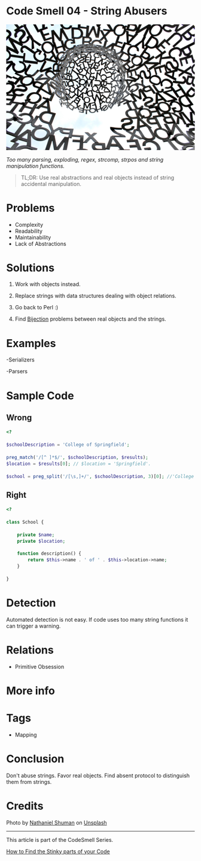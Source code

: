 # Code Smell 04 - String Abusers

![Code Smell 04 - String Abusers](Code%20Smell%2004%20-%20String%20Abusers.jpg)

*Too many parsing, exploding, regex, strcomp, strpos and string manipulation functions.*

> TL;DR: Use real abstractions and real objects instead of string accidental manipulation.

# Problems

- Complexity
- Readability
- Maintainability
- Lack of Abstractions

# Solutions

1) Work with objects instead.

2) Replace strings with data structures dealing with object relations.

3) Go back to Perl :) 

4) Find [Bijection](https://github.com/mcsee/Software-Design-Articles/tree/main/Articles/Theory/The%20One%20and%20Only%20Software%20Design%20Principle/readme.md) problems between real objects and the strings.

# Examples

-Serializers

-Parsers

# Sample Code

## Wrong

[Gist Url]: # (https://gist.github.com/mcsee/19b5965879d11e6c185d4591add24042)
```php
<?

$schoolDescription = 'College of Springfield';

preg_match('/[^ ]*$/', $schoolDescription, $results);
$location = $results[0]; // $location = 'Springfield'.

$school = preg_split('/[\s,]+/', $schoolDescription, 3)[0]; //'College'
```

## Right

[Gist Url]: # (https://gist.github.com/mcsee/9aea4a3d401b7e3c2e80101ff348dfa6)
```php
<?

class School {

    private $name;
    private $location;

    function description() {
        return $this->name . ' of ' . $this->location->name;
    }

}
```

# Detection
Automated detection is not easy. If code uses too many string functions it can trigger a warning.

# Relations

- Primitive Obsession

# More info

# Tags

- Mapping

# Conclusion

Don't abuse strings. Favor real objects. Find absent protocol to distinguish them from strings.

# Credits

Photo by [Nathaniel Shuman](https://unsplash.com/@nshuman1291) on [Unsplash](https://unsplash.com/)

* * *

This article is part of the CodeSmell Series.

[How to Find the Stinky parts of your Code](https://github.com/mcsee/Software-Design-Articles/tree/main/Articles/Code%20Smells/How%20to%20Find%20the%20Stinky%20parts%20of%20your%20Code/readme.md)